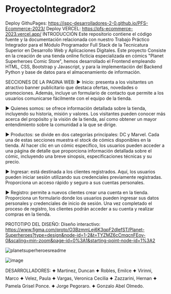 # ProyectoIntegrador2

Deploy GithuPages: https://ispc-desarrolladores-2-0.github.io/PFS-Ecommerce-2023/
Deploy VERCEL: https://pfs-ecommerce-2023.vercel.app/
INTRODUCCIÓN
Este repositorio contiene el código fuente y la documentación relacionada con nuestro Trabajo Práctico Integrador para el Módulo Programador Full Stack de la Tecnicatura Superior en Desarrollo Web y Aplicaciones Digitales. Este proyecto Consiste en la creación de una tienda online ficticia especializada en cómics "Planet Superheroes Comic Store", hemos desarrollado el Frontend empleando HTML, CSS, Bootstrap y Javascript, y para la implementación del Backend Python y base de datos para el almacenamiento de información.

SECCIONES DE LA PAGINA WEB:
▶ Inicio: presenta a los visitantes un atractivo banner publicitario que destaca ofertas, novedades o promociones. Además, incluye un formulario de contacto que permite a los usuarios comunicarse fácilmente con el equipo de la tienda.

▶ Quienes somos: se ofrece información detallada sobre la tienda, incluyendo su historia, misión y valores. Los visitantes pueden conocer más acerca del propósito y la visión de la tienda, así como obtener un mayor entendimiento sobre la comunidad a la que se dirige.

▶ Productos: se divide en dos categorías principales: DC y Marvel. Cada una de estas secciones muestra el stock de cómics disponibles en la tienda. Al hacer clic en un cómic específico, los usuarios pueden acceder a una página de detalle que proporciona información detallada sobre el cómic, incluyendo una breve sinopsis, especificaciones técnicas y su precio.

▶ Ingresar: está destinada a los clientes registrados. Aquí, los usuarios pueden iniciar sesión utilizando sus credenciales previamente registradas. Proporciona un acceso rápido y seguro a sus cuentas personales.

▶ Registro: permite a nuevos clientes crear una cuenta en la tienda. Proporciona un formulario donde los usuarios pueden ingresar sus datos personales y credenciales de inicio de sesión. Una vez completado el proceso de registro, los clientes podrán acceder a su cuenta y realizar compras en la tienda.

PROTOTIPO DEL DISEÑO:
Diseño interactivo: https://www.figma.com/proto/O3BzmmLej6K3qpF2dIefST/Planet-Superheroes?type=design&node-id=1-2&t=TYZMZ6cCmqcnFEov-0&scaling=min-zoom&page-id=0%3A1&starting-point-node-id=1%3A2

![planetsuperheroesreadme](https://github.com/Web-Developers2-0/ProyectoIntegrador2/assets/94198041/da92da51-25b0-4320-b878-147fd3cc32f0)

![image](https://github.com/Web-Developers2-0/ProyectoIntegrador2/assets/94198041/0e8159a4-f043-49e8-90b0-40c919285df4)

DESARROLLADORES:
🟆 Martinez, Duncan
🟆 Robles, Emilce
🟆 Virinni, Marco
🟆 Velez, Paula
🟆 Vargas, Veronica Cecilia
🟆 Zazzarini, Hernan
🟆 Pamela Grisel Ponce.
🟆 Jorge Pegoraro.
🟆 Gonzalo Abel Olmedo.

